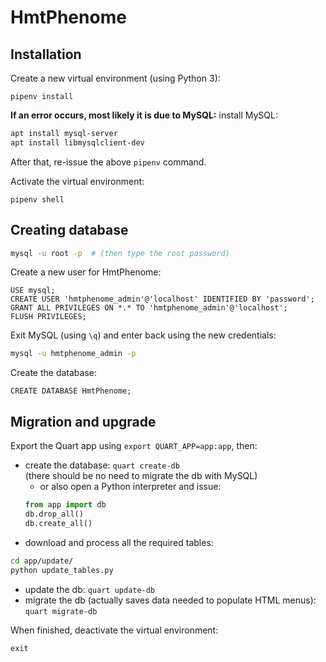 # HmtPhenome  


## Installation  

Create a new virtual environment (using Python 3):  

```
pipenv install
```

**If an error occurs, most likely it is due to MySQL:** install MySQL:  

```bash
apt install mysql-server
apt install libmysqlclient-dev
```
After that, re-issue the above `pipenv` command.  


Activate the virtual environment:  

```
pipenv shell  
```

## Creating database  

```bash
mysql -u root -p  # (then type the root password)
```

Create a new user for HmtPhenome:  

```mysql
USE mysql;
CREATE USER 'hmtphenome_admin'@'localhost' IDENTIFIED BY 'password';
GRANT ALL PRIVILEGES ON *.* TO 'hmtphenome_admin'@'localhost';
FLUSH PRIVILEGES;
```

Exit MySQL (using `\q`) and enter back using the new credentials:  

```bash
mysql -u hmtphenome_admin -p  
```

Create the database:  

```mysql
CREATE DATABASE HmtPhenome;
```


## Migration and upgrade  

Export the Quart app using `export QUART_APP=app:app`, then:  

* create the database: `quart create-db`  
(there should be no need to migrate the db with MySQL)  
    - or also open a Python interpreter and issue:  
    ```python
    from app import db
    db.drop_all()
    db.create_all()
    ```
* download and process all the required tables:  
```bash
cd app/update/ 
python update_tables.py
```
* update the db: `quart update-db`  
* migrate the db (actually saves data needed to populate HTML menus): `quart migrate-db`  


When finished, deactivate the virtual environment:  

```
exit
```
